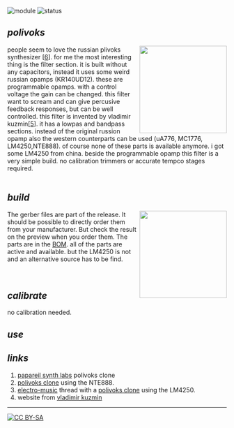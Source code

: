  ![module](https://img.shields.io/badge/module-filter-orange)
![status](https://img.shields.io/badge/status-final-green)

## *polivoks*

<a href="https://photos.app.goo.gl/s8hkAimezaBbNQjY9"><img src="https://spielhuus.github.io/elektrophon/images/polivoks-logo-tmb.jpg" height="200px" align="right"></img></a> people seem to love the russian plivoks synthesizer [[6][6]]. for me the most interesting thing is the filter section. it is built without any capacitors, instead it uses some weird russian opamps (KR140UD12). these are programmable opamps. with a control voltage the gain can be changed. this filter want to scream and can give percusive feedback responses, but can be well controlled. this filter is invented by vladimir kuzmin[[5][5]]. it has a lowpas and bandpass sections. instead of the original russion opamp also the western counterparts can be used (uA776, MC1776, LM4250,NTE888). of course none of these parts is available anymore. i got some LM4250 from china. beside the programmable opamp this filter is a very simple build. no calibration trimmers or accurate tempco stages required.<br/><br>

## *build*

<a href="https://spielhuus.github.io/elektrophon/schemas/polivoks.pdf"><img src="https://spielhuus.github.io/elektrophon/images/polivols-schema-tmb.png" width="200px" align="right"></img></a> The gerber files are part of the release. It should be possible to directly order them from your manufacturer. But check the result on the preview when you order them. The parts are in the [BOM](BOM.md). all of the parts are active and available. but the LM4250 is not and an alternative source has to be find. <br/><br/><br/>

## *calibrate*

no calibration needed.

## *use*

## *links*

1) [papareil synth labs][1] polivoks clone
1) [polivoks clone][2] using the NTE888.
1) [electro-music][3] thread with a [polivoks clone][4] using the LM4250. 
1) website from [vladimir kuzmin][5]
---
[![CC BY-SA](https://licensebuttons.net/l/by-sa/3.0/88x31.png)](https://creativecommons.org/licenses/by-sa/4.0/)


[1]: http://m.bareille.free.fr/modular1/vcf_polivoks/vcf_polivoks.htm
[2]: https://modularsynthesis.com/kuzmin/polivoks/djb-polivoks_schematic.jpg
[3]: http://electro-music.com/forum/topic-65609.html
[4]: http://electro-music.com/forum/phpbb-files/polivoks_vcf_soft_917.png
[5]: http://www.muztech.com/company.php
[6]: https://www.youtube.com/watch?v=s8BHnQAXdr4
